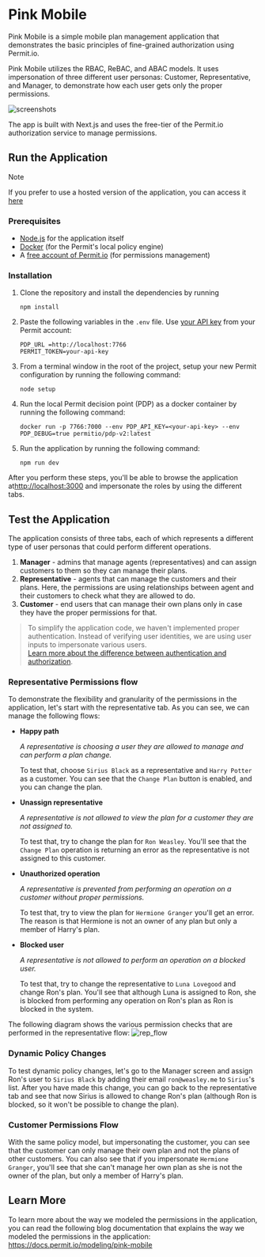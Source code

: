 # Pink Mobile

Pink Mobile is a simple mobile plan management application that demonstrates the basic principles of fine-grained authorization using Permit.io.

Pink Mobile utilizes the RBAC, ReBAC, and ABAC models. It uses impersonation of three different user personas: Customer, Representative, and Manager, to demonstrate how each user gets only the proper permissions.

![screenshots](https://github.com/permitio/pink-mobile-demo-app/assets/4082578/6ee09c6c-8c2d-4ead-a739-d628917aa598)

The app is built with Next.js and uses the free-tier of the Permit.io authorization service to manage permissions.

## Run the Application

> [!NOTE]
> If you prefer to use a hosted version of the application, you can access it [here](https://pink-mobile.up.railway.app/)

### Prerequisites

- [Node.js](https://nodejs.org/en) for the application itself
- [Docker](https://docs.docker.com/engine/install/) (for the Permit's local policy engine)
- A [free account of Permit.io](https://app.permit.io) (for permissions management)

### Installation

1. Clone the repository and install the dependencies by running
   ```
   npm install
   ```
2. Paste the following variables in the `.env` file. Use [your API key](https://docs.permit.io/getting-started/connecting-your-app) from your Permit account:
   ```
   PDP_URL =http://localhost:7766
   PERMIT_TOKEN=your-api-key
   ```
3. From a terminal window in the root of the project, setup your new Permit configuration by running the following command:
   ```
   node setup
   ```
4. Run the local Permit decision point (PDP) as a docker container by running the following command:
   ```
   docker run -p 7766:7000 --env PDP_API_KEY=<your-api-key> --env PDP_DEBUG=true permitio/pdp-v2:latest
   ```
5. Run the application by running the following command:
   ```
   npm run dev
   ```

After you perform these steps, you'll be able to browse the application at[http://localhost:3000](http://localhost:3000) and impersonate the roles by using the different tabs.

## Test the Application

The application consists of three tabs, each of which represents a different type of user personas that could perform different operations.

1. **Manager** - admins that manage agents (representatives) and can assign customers to them so they can manage their plans.
2. **Representative** - agents that can manage the customers and their plans. Here, the permissions are using relationships between agent and their customers to check what they are allowed to do.
3. **Customer** - end users that can manage their own plans only in case they have the proper permissions for that.

> To simplify the application code, we haven't implemented proper authentication. Instead of verifying user identities, we are using user inputs to impersonate various users. <br> [Learn more about the difference between authentication and authorization](https://permit.io/blog/authentication-vs-authorization).

### Representative Permissions flow

To demonstrate the flexibility and granularity of the permissions in the application, let's start with the representative tab. As you can see, we can manage the following flows:

- **Happy path**

    _A representative is choosing a user they are allowed to manage and can perform a plan change._

    To test that, choose `Sirius Black` as a representative and `Harry Potter` as a customer. You can see that the `Change Plan` button is enabled, and you can change the plan.

- **Unassign representative**

    _A representative is not allowed to view the plan for a customer they are not assigned to._

    To test that, try to change the plan for `Ron Weasley`. You'll see that the `Change Plan` operation is returning an error as the representative is not assigned to this customer.

- **Unauthorized operation**

    _A representative is prevented from performing an operation on a customer without proper permissions._

    To test that, try to view the plan for `Hermione Granger` you'll get an error. The reason is that Hermione is not an owner of any plan but only a member of Harry's plan.

- **Blocked user**

    _A representative is not allowed to perform an operation on a blocked user._

    To test that, try to change the representative to `Luna Lovegood` and change Ron's plan. You'll see that although Luna is assigned to Ron, she is blocked from performing any operation on Ron's plan as Ron is blocked in the system.

The following diagram shows the various permission checks that are performed in the representative flow:
![rep_flow](https://github.com/permitio/pink-mobile-demo-app/assets/4082578/2217a080-a4a3-4387-a57b-eaa1d1d83c7e)



### Dynamic Policy Changes

To test dynamic policy changes, let's go to the Manager screen and assign Ron's user to `Sirius Black` by adding their email `ron@weasley.me` to `Sirius`'s list.
After you have made this change, you can go back to the representative tab and see that now Sirius is allowed to change Ron's plan (although Ron is blocked, so it won't be possible to change the plan).

### Customer Permissions Flow

With the same policy model, but impersonating the customer, you can see that the customer can only manage their own plan and not the plans of other customers.
You can also see that if you impersonate `Hermione Granger`, you'll see that she can't manage her own plan as she is not the owner of the plan, but only a member of Harry's plan.

## Learn More
To learn more about the way we modeled the permissions in the application, you can read the following blog documentation that explains the way we modeled the permissions in the application: https://docs.permit.io/modeling/pink-mobile
